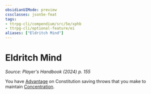 ```yaml
---
obsidianUIMode: preview
cssclasses: json5e-feat
tags:
- ttrpg-cli/compendium/src/5e/xphb
- ttrpg-cli/optional-feature/ei
aliases: ["Eldritch Mind"]
---
```

# Eldritch Mind
*Source: Player's Handbook (2024) p. 155*  

You have [Advantage](3-Mechanics/CLI/rules/variant-rules/advantage-xphb.md) on Constitution saving throws that you make to maintain [Concentration](3-Mechanics/CLI/rules/conditions.md#Concentration).